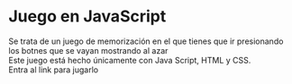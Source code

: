 # Juego en JavaScript  
  
Se trata de un juego de memorización en el que tienes que ir presionando los botnes que se vayan mostrando al azar  
Este juego está hecho únicamente con Java Script, HTML y CSS.  
Entra al link para jugarlo  

